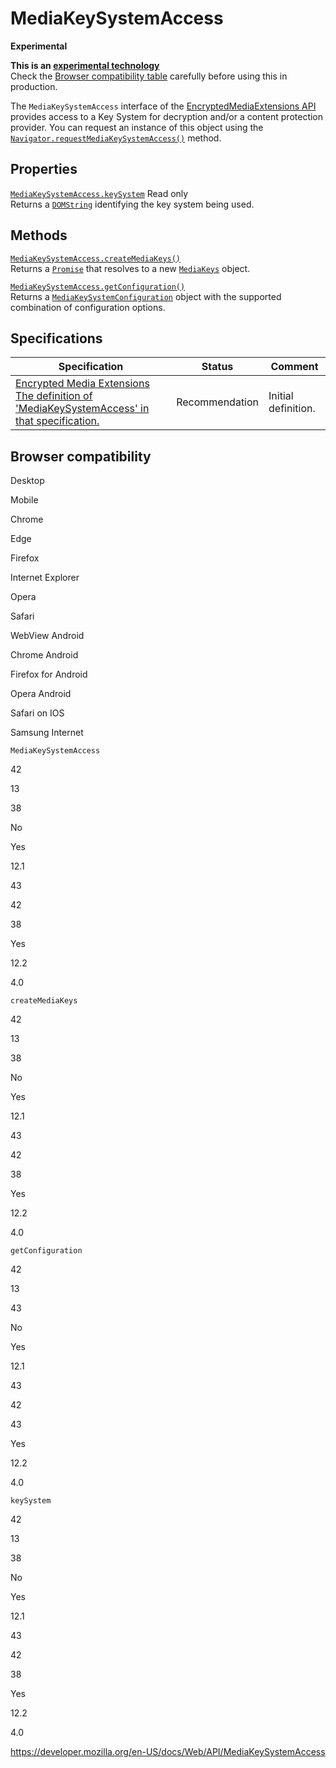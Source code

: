 # MediaKeySystemAccess

**Experimental**

**This is an [experimental technology](https://developer.mozilla.org/en-US/docs/MDN/Guidelines/Conventions_definitions#experimental)**  
Check the [Browser compatibility table](#browser_compatibility) carefully before using this in production.

The `MediaKeySystemAccess` interface of the [EncryptedMediaExtensions API](encrypted_media_extensions_api) provides access to a Key System for decryption and/or a content protection provider. You can request an instance of this object using the [`Navigator.requestMediaKeySystemAccess()`](navigator/requestmediakeysystemaccess) method.

## Properties

[`MediaKeySystemAccess.keySystem`](mediakeysystemaccess/keysystem) <span class="badge inline readonly">Read only </span>  
Returns a [`DOMString`](domstring) identifying the key system being used.

## Methods

[`MediaKeySystemAccess.createMediaKeys()`](mediakeysystemaccess/createmediakeys)  
Returns a [`Promise`](https://developer.mozilla.org/en-US/docs/Web/JavaScript/Reference/Global_Objects/Promise) that resolves to a new [`MediaKeys`](mediakeys) object.

[`MediaKeySystemAccess.getConfiguration()`](mediakeysystemaccess/getconfiguration)  
Returns a [`MediaKeySystemConfiguration`](mediakeysystemconfiguration) object with the supported combination of configuration options.

## Specifications

<table><thead><tr class="header"><th>Specification</th><th>Status</th><th>Comment</th></tr></thead><tbody><tr class="odd"><td><a href="https://w3c.github.io/encrypted-media/#mediakeysystemaccess-interface">Encrypted Media Extensions<br />
<span class="small">The definition of 'MediaKeySystemAccess' in that specification.</span></a></td><td><span class="spec-rec">Recommendation</span></td><td>Initial definition.</td></tr></tbody></table>

## Browser compatibility

Desktop

Mobile

Chrome

Edge

Firefox

Internet Explorer

Opera

Safari

WebView Android

Chrome Android

Firefox for Android

Opera Android

Safari on IOS

Samsung Internet

`MediaKeySystemAccess`

42

13

38

No

Yes

12.1

43

42

38

Yes

12.2

4.0

`createMediaKeys`

42

13

38

No

Yes

12.1

43

42

38

Yes

12.2

4.0

`getConfiguration`

42

13

43

No

Yes

12.1

43

42

43

Yes

12.2

4.0

`keySystem`

42

13

38

No

Yes

12.1

43

42

38

Yes

12.2

4.0

<a href="https://developer.mozilla.org/en-US/docs/Web/API/MediaKeySystemAccess" class="_attribution-link">https://developer.mozilla.org/en-US/docs/Web/API/MediaKeySystemAccess</a>
